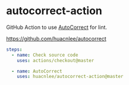 # autocorrect-action

GitHub Action to use [AutoCorrect](https://github.com/huacnlee/autocorrect) for lint.

https://github.com/huacnlee/autocorrect

```yml
steps:
  - name: Check source code
    uses: actions/checkout@master

  - name: AutoCorrect
    uses: huacnlee/autocorrect-action@master
```
